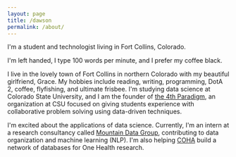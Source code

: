 ```yaml
---
layout: page
title: /dawson
permalink: /about/
---
```


I'm a student and technologist living in Fort Collins, Colorado.

I'm left handed, I type 100 words per minute, and I prefer my coffee black.

I live in the lovely town of Fort Collins in northern Colorado with my beautiful girlfriend, Grace. My hobbies include reading, writing, programming, DotA 2, coffee, flyfishing, and ultimate frisbee. I'm studying data science at Colorado State University, and I am the founder of [the 4th Paradigm](http://www.the4thparadigm.com), an organization at CSU focused on giving students experience with collaborative problem solving using data-driven techniques.

I'm excited about the applications of data science. Currently, I'm an intern at a research consultancy called [Mountain Data Group](http://www.mountaindatagroup.com), contributing to data organization and machine learning (NLP). I'm also helping [COHA](http://www.ctsaonehealthalliance.org) build a network of databases for One Health research.
